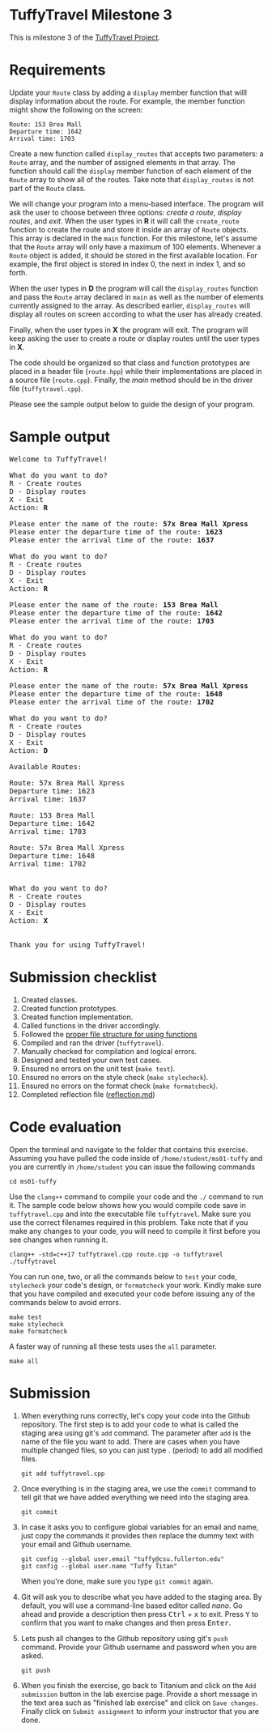 # TuffyTravel Milestone 3

This is milestone 3 of the [TuffyTravel Project](https://docs.google.com/document/d/1v1ZAH-vt8ih500WFyDb_j5PO2L3_XS4_3CswPRJ5qNE/edit?usp=sharing).

# Requirements
Update your `Route` class by adding a `display` member function that willl display information about the route. For example, the member function might show the following on the screen:

```
Route: 153 Brea Mall
Departure time: 1642
Arrival time: 1703
```

Create a new function called `display_routes` that accepts two parameters: a `Route` array, and the number of assigned elements in that array. The function should call the `display` member function of each element of the `Route` array to show all of the routes. Take note that `display_routes` is not part of the `Route` class.

We will change your program into a menu-based interface. The program will ask the user to choose between three options: *create a route*, *display routes*, and *exit*. When the user types in **R** it will call the `create_route` function to create the route and store it inside an array of `Route` objects. This array is declared in the `main` function. For this milestone, let's assume that the `Route` array will only have a maximum of 100 elements. Whenever a `Route` object is added, it should be stored in the first available location. For example, the first object is stored in index 0, the next in index 1, and so forth.

When the user types in **D** the program will call the `display_routes` function and pass the `Route` array declared in `main` as well as the number of elements currently assigned to the array. As described earlier, `display_routes` will display all routes on screen according to what the user has already created.

Finally, when the user types in **X** the program will exit. The program will keep asking the user to create a route or display routes until the user types in **X**.

The code should be organized so that class and function prototypes are placed in a header file (`route.hpp`) while their implementations are placed in a source file (`route.cpp`). Finally, the *main* method should be in the driver file (`tuffytravel.cpp`).

Please see the sample output below to guide the design of your program.

# Sample output
<pre>
Welcome to TuffyTravel!

What do you want to do? 
R - Create routes
D - Display routes
X - Exit
Action: <b>R</b>

Please enter the name of the route: <b>57x Brea Mall Xpress</b>
Please enter the departure time of the route: <b>1623</b>
Please enter the arrival time of the route: <b>1637</b>

What do you want to do? 
R - Create routes
D - Display routes
X - Exit
Action: <b>R</b>

Please enter the name of the route: <b>153 Brea Mall</b>
Please enter the departure time of the route: <b>1642</b>
Please enter the arrival time of the route: <b>1703</b>

What do you want to do? 
R - Create routes
D - Display routes
X - Exit
Action: <b>R</b>

Please enter the name of the route: <b>57x Brea Mall Xpress</b>
Please enter the departure time of the route: <b>1648</b>
Please enter the arrival time of the route: <b>1702</b>

What do you want to do? 
R - Create routes
D - Display routes
X - Exit
Action: <b>D</b>

Available Routes:

Route: 57x Brea Mall Xpress
Departure time: 1623
Arrival time: 1637

Route: 153 Brea Mall
Departure time: 1642
Arrival time: 1703

Route: 57x Brea Mall Xpress
Departure time: 1648
Arrival time: 1702


What do you want to do? 
R - Create routes
D - Display routes
X - Exit
Action: <b>X</b>


Thank you for using TuffyTravel!
</pre>

# Submission checklist
1. Created classes.
1. Created function prototypes.
1. Created function implementation.
1. Called functions in the driver accordingly.
1. Followed the [proper file structure for using functions](https://github.com/ILXL-guides/function-file-organization)
1. Compiled and ran the driver (`tuffytravel`).
1. Manually checked for compilation and logical errors.
1. Designed and tested your own test cases.
1. Ensured no errors on the unit test (`make test`).
1. Ensured no errors on the style check (`make stylecheck`).
1. Ensured no errors on the format check (`make formatcheck`).
1. Completed reflection file ([reflection.md](reflection.md))

# Code evaluation
Open the terminal and navigate to the folder that contains this exercise. Assuming you have pulled the code inside of `/home/student/ms01-tuffy` and you are currently in `/home/student` you can issue the following commands

```
cd ms01-tuffy
```

Use the `clang++` command to compile your code and the `./` command to run it. The sample code below shows how you would compile code save in `tuffytravel.cpp` and into the executable file `tuffytravel`. Make sure you use the correct filenames required in this problem.  Take note that if you make any changes to your code, you will need to compile it first before you see changes when running it.

```
clang++ -std=c++17 tuffytravel.cpp route.cpp -o tuffytravel
./tuffytravel
```

You can run one, two, or all the commands below to `test` your code, `stylecheck` your code's design, or `formatcheck` your work. Kindly make sure that you have compiled and executed your code before issuing any of the commands below to avoid errors.

```
make test
make stylecheck
make formatcheck
```

A faster way of running all these tests uses the `all` parameter.

```
make all
```

# Submission
1. When everything runs correctly,  let's copy your code into the Github repository. The first step is to add your code to what is called the staging area using git's `add` command. The parameter after `add` is the name of the file you want to add. There are cases when you have multiple changed files, so you can just type . (period) to add all modified files.

    ```
    git add tuffytravel.cpp
    ```
1. Once everything is in the staging area, we use the `commit` command to tell git that we have added everything we need into the staging area.

    ```
    git commit
    ```
1. In case it asks you  to configure global variables for an email and name, just copy the commands it provides then replace the dummy text with your email and Github username.

    ```
    git config --global user.email "tuffy@csu.fullerton.edu"
    git config --global user.name "Tuffy Titan"
    ```
    When you're done, make sure you type `git commit` again.    
1. Git will ask you to describe what you have added to the staging area. By default, you will use a command-line based editor called *nano*. Go ahead and provide a description then press <kbd>Ctrl</kbd> + <kbd>x</kbd> to exit. Press <kbd>Y</kbd> to confirm that you want to make changes and then press <kbd>Enter</kbd>.
1. Lets push all changes to the Github repository using git's `push` command. Provide your Github username and password when you are asked.

    ```
    git push
    ```
1. When you finish the exercise, go back to Titanium and click on the `Add submission` button in the lab exercise page. Provide a short message in the text area such as "finished lab exercise" and click on `Save changes`. Finally click on `Submit assignment` to inform your instructor that you are done.

